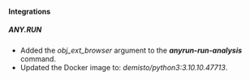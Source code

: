 #### Integrations
##### ANY.RUN
- Added the *obj_ext_browser* argument to the ***anyrun-run-analysis*** command.
- Updated the Docker image to: *demisto/python3:3.10.10.47713*.